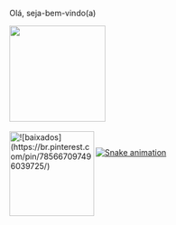 Olá, seja-bem-vindo(a)
 <div>
  <a href="https://github.com/rafaballerini">
  <img height="170em" src="https://github-readme-stats.vercel.app/api/top-langs/?username=VictoriaCardosoChavesLeite&layout=compact&langs_count=16&theme=dracula"/>
<div>
<div style="display: inline_block"><br>
 <img height="150em" img align="left" alt="![baixados](https://br.pinterest.com/pin/785667097496039725/)" src="https://i.pinimg.com/originals/c8/8d/16/c88d1625183ea6d0bc1301670318a17c.gif">
</div>
  
  ##
 
<div> 
 
  ![Snake animation](https://github.com/VictoriaCardosoChavesLeite/VictoriaCardosoChavesLeite/blob/output/github-contribution-grid-snake.svg)
 
</div>
